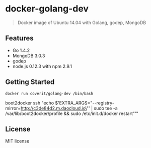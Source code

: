 # docker-golang-dev

> Docker image of Ubuntu 14.04 with Golang, godep, MongoDB

## Features

- Go 1.4.2
- MongoDB 3.0.3
- godep
- node.js 0.12.3 with npm 2.9.1

## Getting Started

    docker run coverit/golang-dev /bin/bash

boot2docker ssh "echo $'EXTRA_ARGS=\"--registry-mirror=http://c3de84d2.m.daocloud.io\"' | sudo tee -a /var/lib/boot2docker/profile && sudo /etc/init.d/docker restart"'"
## License

MIT license

